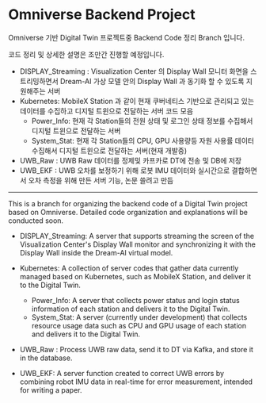 # Omniverse Backend Project

Omniverse 기반 Digital Twin 프로젝트중 Backend Code 정리 Branch 입니다.

코드 정리 및 상세한 설명은 조만간 진행할 예정입니다.

* DISPLAY_Streaming : Visualization Center 의 Display Wall 모니터 화면을 스트리밍하면서 Dream-AI 가상 모델 안의 Display Wall 과 동기화 할 수 있도록 지원해주는 서버
* Kubernetes: MobileX Station 과 같이 현재 쿠버네티스 기반으로 관리되고 있는 데이터를 수집하고 디지털 트윈으로 전달하는 서버 코드 모음
  - Power_Info: 현재 각 Station들의 전원 상태 및 로그인 상태 정보를 수집해서 디지털 트윈으로 전달하는 서버
  - System_Stat: 현재 각 Station들의 CPU, GPU 사용량등 자원 사용률 데이터 수집해서 디지털 트윈으로 전달하는 서버(현재 개발중)
* UWB_Raw : UWB Raw 데이터를 정제및 카프카로 DT에 전송 및 DB에 저장
* UWB_EKF : UWB 오차를 보정하기 위해 로봇 IMU 데이터와 실시간으로 결합하면서 오차 측정을 위해 만든 서버 기능,  논문 쓸려고 만듬

***

This is a branch for organizing the backend code of a Digital Twin project based on Omniverse.
Detailed code organization and explanations will be conducted soon.

* DISPLAY_Streaming: A server that supports streaming the screen of the Visualization Center's Display Wall monitor and synchronizing it with the Display Wall inside the Dream-AI virtual model.

* Kubernetes: A collection of server codes that gather data currently managed based on Kubernetes, such as MobileX Station, and deliver it to the Digital Twin.
  - Power_Info: A server that collects power status and login status information of each station and delivers it to the Digital Twin.
  - System_Stat: A server (currently under development) that collects resource usage data such as CPU and GPU usage of each station and delivers it to the Digital Twin.
* UWB_Raw : Process UWB raw data, send it to DT via Kafka, and store it in the database.
* UWB_EKF: A server function created to correct UWB errors by combining robot IMU data in real-time for error measurement, intended for writing a paper.
